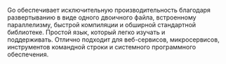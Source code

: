 Go обеспечивает исключительную производительность благодаря развертыванию в виде одного двоичного файла, встроенному параллелизму, быстрой компиляции и обширной стандартной библиотеке. Простой язык, который легко изучать и поддерживать. Отлично подходит для веб-сервисов, микросервисов, инструментов командной строки и системного программного обеспечения.